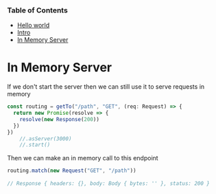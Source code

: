 ### Table of Contents

- [Hello world](/http4js)
- [Intro](/http4js/Intro)
- [In Memory Server](/http4js/In-memory)

# In Memory Server

If we don't start the server then we can still use it to serve requests in memory

```typescript
const routing = getTo("/path", "GET", (req: Request) => {
  return new Promise(resolve => {
    resolve(new Response(200))
  })
})
    //.asServer(3000)
    //.start()    
```

Then we can make an in memory call to this endpoint

```typescript
routing.match(new Request("GET", "/path"))
     
// Response { headers: {}, body: Body { bytes: '' }, status: 200 }

```
